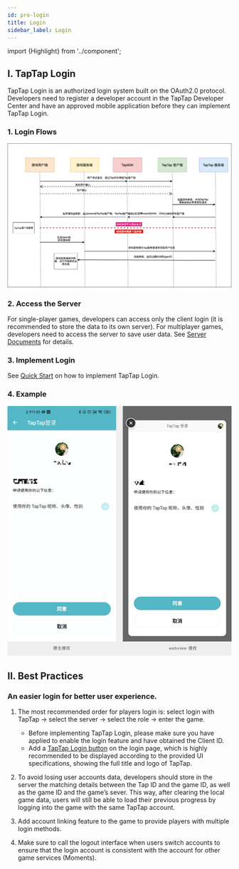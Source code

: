 ```yaml
---
id: pro-login 
title: Login 
sidebar_label: Login
---
```

import {Highlight} from '../component';

## I. TapTap Login
TapTap Login is an authorized login system built on the OAuth2.0 protocol. Developers need to register a developer account in the TapTap Developer Center and have an approved mobile application before they can implement TapTap Login.

### 1\. Login Flows
![](/img/tap_login.png)

### 2\. Access the Server
For single-player games, developers can access only the client login (it is recommended to store the data to its own server). For multiplayer games, developers need to access the server to save user data. See [Server Documents](/api/service) for details.

### 3\. Implement Login
See [Quick Start](/sdk/tap-unity) on how to implement TapTap Login.  

### 4\. Example
![](/img/tap_taploginview.png)

<!-- ## 二、数据收集
如需开通，请联系我们的技术支持 QQ：3171097571 邮件：support@tapdb.com -->

## II. Best Practices

### An easier login for better user experience.

1.  The most recommended order for players login is: select login with TapTap → select the server → select the role → enter the game.
    - Before implementing TapTap Login, please make sure you have applied to enable the login feature and have obtained the Client ID.
    - Add a [TapTap Login button](/res/TapTapLoginButton.zip) on the login page, which is highly recommended to be displayed  <Highlight color='#f00'>according to the provided UI specifications, showing the full title and logo of TapTap.</Highlight>

2. To avoid losing user accounts data, developers should store in the server the matching details between the Tap ID and the game ID, as well as the game ID and the game’s sever. This way, after clearing the local game data, users will still be able to load their previous progress by logging into the game with the same TapTap account.

3. Add account linking feature to the game to provide players with multiple login methods.

4. Make sure to call the logout interface when users switch accounts to ensure that the login account is consistent with the account for other game services (Moments).
